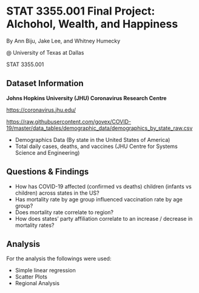 # STAT 3355.001 Final Project: Alchohol, Wealth, and Happiness

By Ann Biju, Jake Lee, and Whitney Humecky

@ University of Texas at Dallas 

STAT 3355.001

## Dataset Information
**Johns Hopkins University (JHU) Coronavirus Research Centre**

https://coronavirus.jhu.edu/

https://raw.githubusercontent.com/govex/COVID-19/master/data_tables/demographic_data/demographics_by_state_raw.csv

- Demographics Data (By state in the United States of America)
- Total daily cases, deaths, and vaccines (JHU Centre for Systems Science and Engineering)

## Questions & Findings
- How has COVID-19 affected (confirmed vs deaths) children (infants vs children) across states in the US?
- Has mortality rate by age group influenced vaccination rate by age group?
- Does mortality rate correlate to region?
- How does states’ party affiliation correlate to an increase / decrease in mortality rates?

## Analysis
For the analysis the followings were used:

- Simple linear regression
- Scatter Plots
- Regional Analysis



